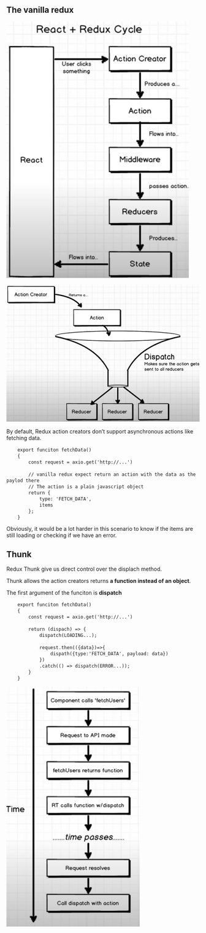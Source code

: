 ## The vanilla redux

![](./_images/react-redux-cycle.png)

![](./_images/redux-dispatch.png)


By default, Redux action creators don’t support asynchronous actions like fetching data.
```
    export funciton fetchData()
    {
        const request = axio.get('http://...')

        // vanilla redux expect return an action with the data as the paylod there
        // The action is a plain javascript object
        return {
            type: 'FETCH_DATA',
            items
        };
    }
```
Obviously, it would be a lot harder in this scenario to know if the items are still loading or checking if we have an error.

## Thunk
Redux Thunk give us direct control over the displach method.

Thunk allows the action creators returns **a function instead of an object**. 

The first argument of the funciton is **dispatch**
```
    export funciton fetchData()
    {
        const request = axio.get('http://...')

        return (dispach) => {
            dispatch(LOADING...);

            request.then(({data})=>{
                dispath({type:'FETCH_DATA', payload: data})
            })
            .catch(() => dispatch(ERROR...));
        }
    }
```
![](./_images/thunk-sequence.png)

